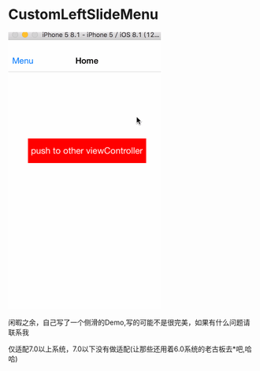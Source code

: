 # CustomLeftSlideMenu

![gifImage](https://github.com/fengyang0329/CustomLeftSlideMenu/raw/master/leftMenuExhibition.gif)


闲暇之余，自己写了一个侧滑的Demo,写的可能不是很完美，如果有什么问题请联系我

仅适配7.0以上系统，7.0以下没有做适配(让那些还用着6.0系统的老古板去*吧,哈哈)
